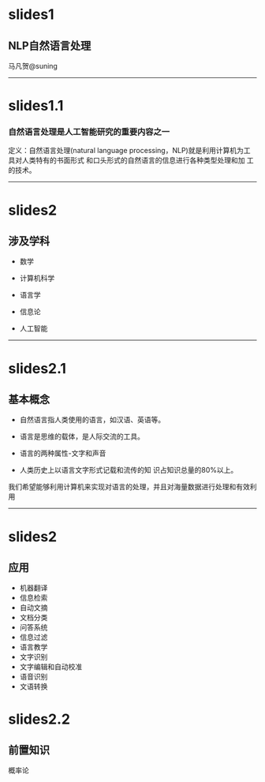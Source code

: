# slides1

## NLP自然语言处理

马凡贺@suning

---

# slides1.1

### 自然语言处理是人工智能研究的重要内容之一

定义：自然语言处理\(natural language processing，NLP\)就是利用计算机为工具对人类特有的书面形式 和口头形式的自然语言的信息进行各种类型处理和加 工的技术。

---

# slides2

## 涉及学科

* 数学

* 计算机科学

* 语言学

* 信息论

* 人工智能

---

# slides2.1

## 基本概念

* 自然语言指人类使用的语言，如汉语、英语等。

* 语言是思维的载体，是人际交流的工具。

* 语言的两种属性-文字和声音

* 人类历史上以语言文字形式记载和流传的知 识占知识总量的80%以上。

我们希望能够利用计算机来实现对语言的处理，并且对海量数据进行处理和有效利用



---

# slides2

## 应用

* 机器翻译
* 信息检索
* 自动文摘
* 文档分类
* 问答系统
* 信息过滤
* 语言教学
* 文字识别
* 文字编辑和自动校准
* 语音识别
* 文语转换

# slides2.2

## 前置知识

概率论

